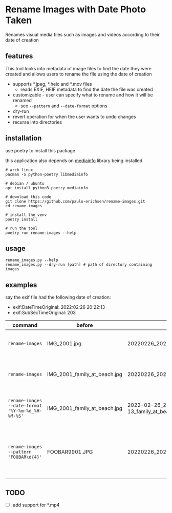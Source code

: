 # Rename Images with Date Photo Taken

Renames visual media files such as images and videos according to their date of creation

## features

This tool looks into metadata of image files to find the date they were created and allows users to rename the file using the date of creation

- supports \*.jpeg, \*.heic and \*.mov files
  - reads EXIF, HEIF metadata to find the date the file was created
- customizable - user can specify what to rename and how it will be renamed
  - see `--pattern` and `--date-format` options
- dry-run
- revert operation for when the user wants to undo changes
- recurse into directories

## installation

use poetry to install this package

this application also depends on [mediainfo](https://mediaarea.net/en/MediaInfo/Download) library being installed

``` shell
# arch linux
pacman -S python-poetry libmediainfo

# debian / ubuntu
apt install python3-poetry mediainfo

# download this code
git clone https://github.com/paulo-erichsen/rename-images.git
cd rename-images

# install the venv
poetry install

# run the tool
poetry run rename-images --help
```

## usage

``` shell
rename_images.py --help
rename_images.py --dry-run [path] # path of directory containing images
```

## examples

say the exif file had the following date of creation:

- exif:DateTimeOriginal: 2022:02:26 20:22:13
- exif:SubSecTimeOriginal: 203

| command                                           | before                       | after                                   | comment                                                                         |
|---------------------------------------------------|------------------------------|-----------------------------------------|---------------------------------------------------------------------------------|
| `rename-images`                                   | IMG_2001.jpg                 | 20220226_202213203.jpg                  | matches and replaces `IMG_\d{4}` by default                                     |
| `rename-images`                                   | IMG_2001_family_at_beach.jpg | 20220226_202213203_family_at_beach.jpg  | keeps filename descriptions, portion that didn't match                          |
| `rename-images --date-format '%Y-%m-%d_%H-%M-%S'` | IMG_2001_family_at_beach.jpg | 2022-02-26_20-22-13_family_at_beach.jpg | configure the format of the date to use when renaming                           |
| `rename-images --pattern 'FOOBAR\d{4}'`           | FOOBAR9901.JPG               | 20220226_202213203.JPG                  | we can specify a pattern that when matched will be replaced by the date created |

## TODO

- [ ] add support for \*.mp4

